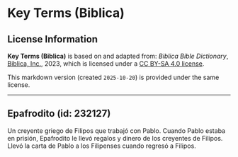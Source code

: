 # Key Terms (Biblica)

## License Information

**Key Terms (Biblica)** is based on and adapted from: _Biblica Bible Dictionary_, [Biblica, Inc.](https://www.biblica.com/), 2023, which is licensed under a [CC BY-SA 4.0 license](https://creativecommons.org/licenses/by-sa/4.0/legalcode.en).

This markdown version (created `2025-10-20`) is provided under the same license.



--------------------------------

## Epafrodito (id: 232127)

Un creyente griego de Filipos que trabajó con Pablo. Cuando Pablo estaba en prisión, Epafrodito le llevó regalos y dinero de los creyentes de Filipos. Llevó la carta de Pablo a los Filipenses cuando regresó a Filipos.


